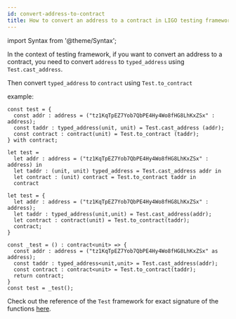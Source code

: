 ```yaml
---
id: convert-address-to-contract
title: How to convert an address to a contract in LIGO testing framework ?
---
```


import Syntax from '@theme/Syntax';

In the context of testing framework,
if you want to convert an address to a contract,
you need to convert `address` to `typed_address` using `Test.cast_address`.

Then convert `typed_address` to `contract` using `Test.to_contract`

example:

<Syntax syntax="pascaligo">

```pascaligo test-ligo group=addr2contract
const test = {
  const addr : address = ("tz1KqTpEZ7Yob7QbPE4Hy4Wo8fHG8LhKxZSx" : address);
  const taddr : typed_address(unit, unit) = Test.cast_address (addr);
  const contract : contract(unit) = Test.to_contract (taddr);
} with contract;
```

</Syntax>
<Syntax syntax="cameligo">

```cameligo test-ligo group=addr2contract
let test =
  let addr : address = ("tz1KqTpEZ7Yob7QbPE4Hy4Wo8fHG8LhKxZSx" : address) in
  let taddr : (unit, unit) typed_address = Test.cast_address addr in
  let contract : (unit) contract = Test.to_contract taddr in
  contract
```

</Syntax>
<Syntax syntax="reasonligo">

```reasonligo test-ligo group=addr2contract
let test = {
  let addr : address = ("tz1KqTpEZ7Yob7QbPE4Hy4Wo8fHG8LhKxZSx" : address);
  let taddr : typed_address(unit,unit) = Test.cast_address(addr);
  let contract : contract(unit) = Test.to_contract(taddr);
  contract;
}
```

</Syntax>
<Syntax syntax="jsligo">

```jsligo test-ligo group=addr2contract
const _test = () : contract<unit> => {
  const addr : address = ("tz1KqTpEZ7Yob7QbPE4Hy4Wo8fHG8LhKxZSx" as address);
  const taddr : typed_address<unit,unit> = Test.cast_address(addr);
  const contract : contract<unit> = Test.to_contract(taddr);
  return contract;
}
const test = _test();
```

</Syntax>

Check out the reference of the `Test` framework for exact signature of the functions [here](../reference/test).
